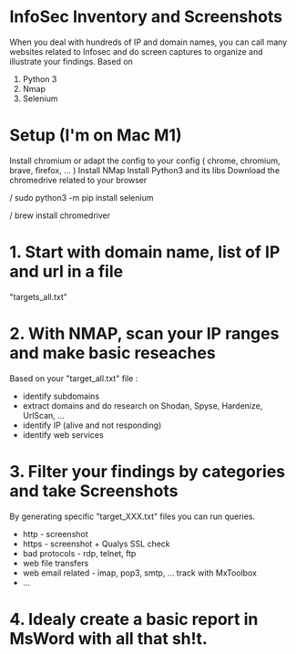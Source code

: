 # InfoSec Inventory and Screenshots

When you deal with hundreds of IP and domain names, you can call many websites related to Infosec and do screen captures to organize and illustrate your findings.
Based on
1. Python 3
2. Nmap
3. Selenium

# Setup (I'm on Mac M1)

Install chromium or adapt the config to your config ( chrome, chromium, brave, firefox, ... ) 
Install NMap
Install Python3 and its libs
Download the chromedrive related to your browser

/ sudo python3 -m pip install selenium

/ brew install chromedriver

# 1. Start with domain name, list of IP and url in a file

"targets_all.txt"

# 2. With NMAP, scan your IP ranges and make basic reseaches
Based on your "target_all.txt" file :
- identify subdomains
- extract domains and do research on Shodan, Spyse, Hardenize, UrlScan, ...
- identify IP (alive and not responding)
- identify web services


# 3. Filter your findings by categories and take Screenshots

By generating specific "target_XXX.txt" files you can run queries.

- http - screenshot
- https - screenshot + Qualys SSL check
- bad protocols - rdp, telnet, ftp
- web file transfers
- web email related - imap, pop3, smtp, ... track with MxToolbox
- ...

# 4. Idealy create a basic report in MsWord with all that sh!t.
